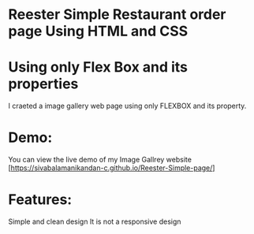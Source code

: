# Reester Simple Restaurant order page Using HTML and CSS

# Using only Flex Box and its properties
  I craeted a image gallery web page using only FLEXBOX and its property.
  
# Demo:
You can view the live demo of my Image Gallrey website [https://sivabalamanikandan-c.github.io/Reester-Simple-page/]

# Features:
Simple and clean design
It is not a responsive design
